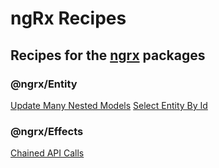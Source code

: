 # ngRx Recipes
## Recipes for the [ngrx](https://www.github.com/ngrx/platform) packages

### @ngrx/Entity
[Update Many Nested Models](./update-many-nested-models.md)
[Select Entity By Id](./select-entity-by-id.md)

### @ngrx/Effects
[Chained API Calls](./chained-calls.md)

